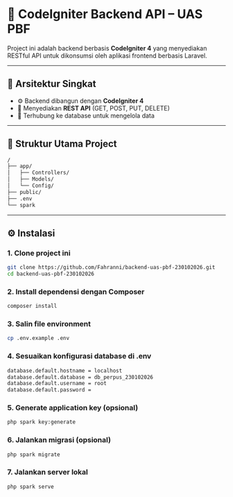 # 🔧 CodeIgniter Backend API – UAS PBF

Project ini adalah backend berbasis **CodeIgniter 4** yang menyediakan RESTful API untuk dikonsumsi oleh aplikasi frontend berbasis Laravel.

---

## 🧠 Arsitektur Singkat

- ⚙️ Backend dibangun dengan **CodeIgniter 4**
- 📡 Menyediakan **REST API** (GET, POST, PUT, DELETE)
- 💾 Terhubung ke database untuk mengelola data

---

## 📁 Struktur Utama Project

```bash
/
├── app/
│   ├── Controllers/        
│   ├── Models/            
│   └── Config/             
├── public/                
├── .env                    
└── spark
```
---
## ⚙️ Instalasi
### 1. Clone project ini
```bash
git clone https://github.com/Fahranni/backend-uas-pbf-230102026.git
cd backend-uas-pbf-230102026
```
### 2. Install dependensi dengan Composer
```bash
composer install
```
### 3. Salin file environment
```bash
cp .env.example .env
```
### 4. Sesuaikan konfigurasi database di .env
```bash
database.default.hostname = localhost
database.default.database = db_perpus_230102026
database.default.username = root
database.default.password = 
```
### 5. Generate application key (opsional)
```bash
php spark key:generate
```
### 6. Jalankan migrasi (opsional)
```bash
php spark migrate
```
### 7. Jalankan server lokal
```bash
php spark serve
```
